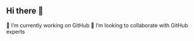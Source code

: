 ## Hi there 👋
🔭 I’m currently working on GitHub
👯 I’m looking to collaborate with GitHub experts
<!--
**Joseph-var/Joseph-var** is a ✨ _special_ ✨ repository because its `README.md` (this file) appears on your GitHub profile.

Here are some ideas to get you started:

- 🔭 I’m currently working on GitHub...
- 🌱 I’m currently learning how to create a GitHub repository...
- 👯 I’m looking to collaborate with GitHub experts...
- 🤔 I’m looking for help with creating codes...
- 💬 Ask me about anything Platform or Infrastructure related...
- 📫 How to reach me: ...
- 😄 Pronouns: ...
- ⚡ Fun fact: ...
-->

